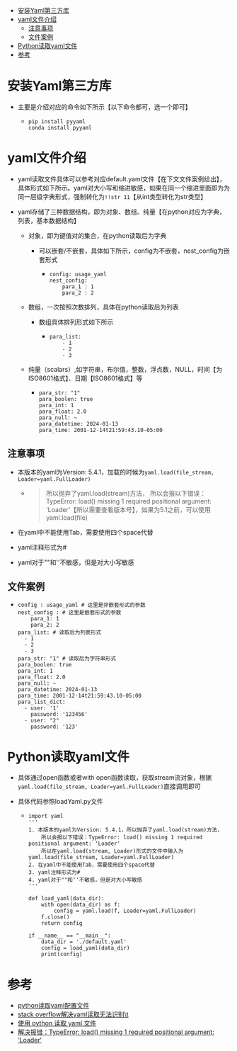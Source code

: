 <!-- START doctoc generated TOC please keep comment here to allow auto update -->
<!-- DON'T EDIT THIS SECTION, INSTEAD RE-RUN doctoc TO UPDATE -->

- [安装Yaml第三方库](#%E5%AE%89%E8%A3%85yaml%E7%AC%AC%E4%B8%89%E6%96%B9%E5%BA%93)
- [yaml文件介绍](#yaml%E6%96%87%E4%BB%B6%E4%BB%8B%E7%BB%8D)
  - [注意事项](#%E6%B3%A8%E6%84%8F%E4%BA%8B%E9%A1%B9)
  - [文件案例](#%E6%96%87%E4%BB%B6%E6%A1%88%E4%BE%8B)
- [Python读取yaml文件](#python%E8%AF%BB%E5%8F%96yaml%E6%96%87%E4%BB%B6)
- [参考](#%E5%8F%82%E8%80%83)

<!-- END doctoc generated TOC please keep comment here to allow auto update -->

# 安装Yaml第三方库

- 主要是介绍对应的命令如下所示【以下命令都可，选一个即可】

  - ```
    pip install pyyaml
    conda install pyyaml
    ```

# yaml文件介绍

- yaml读取文件具体可以参考对应default.yaml文件【在下文文件案例给出】，具体形式如下所示。yaml对大小写和缩进敏感，如果在同一个缩进里面即为为同一层级字典形式，强制转化为`!!str 11`【从int类型转化为str类型】

- yaml存储了三种数据结构，即为对象、数组、纯量【在python对应为字典，列表，基本数据结构】

  - 对象，即为键值对的集合，在python读取后为字典

    - 可以嵌套/不嵌套，具体如下所示，config为不嵌套，nest_config为嵌套形式

      - ```
        config: usage_yaml
        nest_config:
        	para_1 : 1
        	para_2 : 2
        ```

  - 数组，一次按照次数排列，具体在python读取后为列表

    - 数组具体排列形式如下所示

      - ```
        para_list:
        	- 1
        	- 2
        	- 3
        ```

  - 纯量（scalars）,如字符串，布尔值，整数，浮点数，NULL，时间【为ISO8601格式】、日期【ISO8601格式】等

    - ```
      para_str: "1"
      para_boolen: true
      para_int: 1
      para_float: 2.0
      para_null: ~
      para_datetime: 2024-01-13
      para_time: 2001-12-14t21:59:43.10-05:00
      ```

## 注意事项

- 本版本的yaml为Version: 5.4.1，加载的时候为`yaml.load(file_stream, Loader=yaml.FullLoader)`

  - >  所以抛弃了yaml.load(stream)方法，
    > 所以会报以下错误：TypeError: load() missing 1 required positional argument: 'Loader'【所以需要查看版本号】，如果为5.1之前，可以使用yaml.load(file)

- 在yaml中不能使用Tab，需要使用四个space代替

- yaml注释形式为# 

- yaml对于""和''不敏感，但是对大小写敏感

## 文件案例

- ```
  config : usage_yaml # 这里是非嵌套形式的参数
  nest_config : # 这里是嵌套形式的参数
      para_1: 1
      para_2: 2
  para_list: # 读取后为列表形式
    - 1
    - 2
    - 3
  para_str: "1" # 读取后为字符串形式
  para_boolen: true
  para_int: 1
  para_float: 2.0
  para_null: ~
  para_datetime: 2024-01-13
  para_time: 2001-12-14t21:59:43.10-05:00
  para_list_dict:
    - user: '1'
      password: '123456'
    - user: "2"
      password: '123'
  ```

# Python读取yaml文件

- 具体通过open函数或者with open函数读取，获取stream流对象，根据` yaml.load(file_stream, Loader=yaml.FullLoader)`直接调用即可

- 具体代码参照loadYaml.py文件

  - ```
    import yaml
    '''
    1. 本版本的yaml为Version: 5.4.1，所以抛弃了yaml.load(stream)方法，
        所以会报以下错误：TypeError: load() missing 1 required positional argument: 'Loader'
        所以在yaml.load(stream, Loader)形式的文件中输入为yaml.load(file_stream, Loader=yaml.FullLoader)
    2. 在yaml中不能使用Tab，需要使用四个space代替
    3. yaml注释形式为# 
    4. yaml对于""和''不敏感，但是对大小写敏感
    '''
    
    def load_yaml(data_dir):
        with open(data_dir) as f:
            config = yaml.load(f, Loader=yaml.FullLoader)
        f.close()
        return config
    
    if __name__ == "__main__":
        data_dir = './default.yaml'
        config = load_yaml(data_dir)
        print(config)
    ```

# 参考

- [python读取yaml配置文件](https://cloud.tencent.com/developer/article/1571186)
- [stack overflow解决yaml读取无法识别\t](https://stackoverflow.com/questions/56696640/yaml-scanner-scannererror-while-scanning-for-the-next-token-found-character-t)
- [使用 python 读取 yaml 文件](https://blog.csdn.net/HeatDeath/article/details/72833642)
- [解决报错：TypeError: load() missing 1 required positional argument: ‘Loader‘](https://blog.csdn.net/qq_44824148/article/details/122337056)